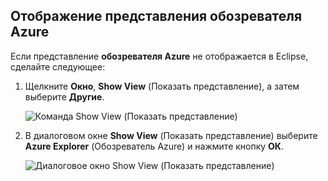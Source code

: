 ## <a name="display-the-azure-explorer-view"></a>Отображение представления обозревателя Azure

Если представление **обозревателя Azure** не отображается в Eclipse, сделайте следующее:

1. Щелкните **Окно**, **Show View** (Показать представление), а затем выберите **Другие**.

   ![Команда Show View (Показать представление)](../media/azure-toolkit-for-eclipse-show-azure-explorer/show-az-exp-01.png)

2. В диалоговом окне **Show View** (Показать представление) выберите **Azure Explorer** (Обозреватель Azure) и нажмите кнопку **ОК**.

   ![Диалоговое окно Show View (Показать представление)](../media/azure-toolkit-for-eclipse-show-azure-explorer/show-az-exp-02.png)

